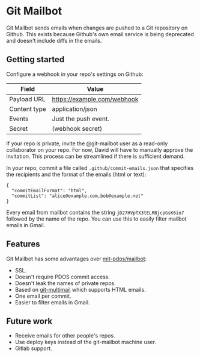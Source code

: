 # Git Mailbot

Git Mailbot sends emails when changes are pushed to a Git repository on Github.
This exists because Github's own email service is being deprecated and doesn't include diffs in the emails.

## Getting started

Configure a webhook in your repo's settings on Github:

| Field        | Value                       |
| ------------ | --------------------------- |
| Payload URL  | https://example.com/webhook |
| Content type | application/json            |
| Events       | Just the push event.        |
| Secret       | (webhook secret)            |

If your repo is private, invite the @git-mailbot user as a read-only collaborator on your repo. For now, David will have to manually approve the invitation. This process can be streamlined if there is sufficient demand.

In your repo, commit a file called `.github/commit-emails.json` that specifies the recipients and the format of the emails (html or text):

```
{
  "commitEmailFormat": "html",
  "commitList": "alice@example.com,bob@example.net"
}
```

Every email from mailbot contains the string `jD27HVpTX3tELRBjcpGsK6io7` followed by the name of the repo. You can use this to easily filter mailbot emails in Gmail.


## Features

Git Mailbot has some advantages over [mit-pdos/mailbot](https://github.com/mit-pdos/mailbot):

* SSL.
* Doesn't require PDOS commit access.
* Doesn't leak the names of private repos.
* Based on [git-multimail](https://github.com/git-multimail/git-multimail) which supports HTML emails.
* One email per commit.
* Easier to filter emails in Gmail.

## Future work

* Receive emails for other people's repos.
* Use deploy keys instead of the git-mailbot machine user.
* Gitlab support.

